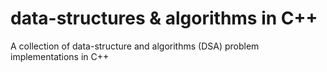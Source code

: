 # data-structures & algorithms in C++

A collection of data-structure and algorithms (DSA) problem implementations in C++
